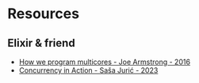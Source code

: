 # Resources

## Elixir & friend
- [How we program multicores - Joe Armstrong - 2016](https://www.youtube.com/watch?v=bo5WL5IQAd0)
- [Concurrency in Action - Saša Jurić - 2023](https://www.youtube.com/watch?v=NNAf2AXBpik)

